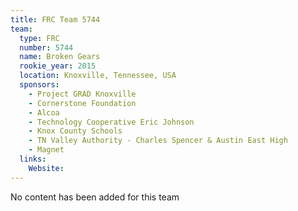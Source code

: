 ```yaml
---
title: FRC Team 5744
team:
  type: FRC
  number: 5744
  name: Broken Gears
  rookie_year: 2015
  location: Knoxville, Tennessee, USA
  sponsors:
    - Project GRAD Knoxville
    - Cornerstone Foundation
    - Alcoa
    - Technology Cooperative Eric Johnson
    - Knox County Schools
    - TN Valley Authority - Charles Spencer & Austin East High
    - Magnet
  links:
    Website: 
---
```

No content has been added for this team
